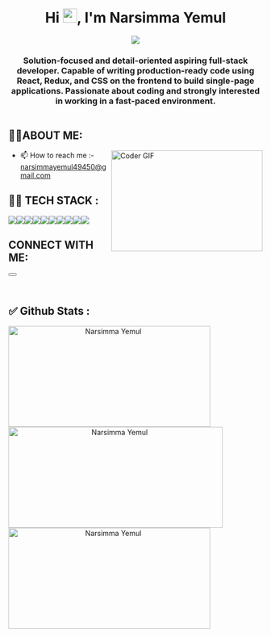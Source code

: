 <h1 align="center">Hi <img src="https://media.giphy.com/media/hvRJCLFzcasrR4ia7z/giphy.gif" width="28">, I'm Narsimma Yemul</h1>
<p align="center">
  <img src="https://readme-typing-svg.herokuapp.com/?lines=MERN+Stack+Developer&color=F77F18&center=true&width=500&height=40"/>
</p>

<h3 align="center">Solution-focused and detail-oriented aspiring full-stack developer. Capable of writing production-ready code using React, Redux, and CSS on the frontend to build single-page applications. Passionate about coding and strongly interested in working in a fast-paced environment.</h3>

<p align="left"> <img src="https://komarev.com/ghpvc/?username={}  &label=Profile%20views&color=red&style=for-the-badge" alt="" /> </p>

## 👨‍💻ABOUT ME: 
<img align="right" alt="Coder GIF" height=200 width=300 src="https://cdn.dribbble.com/users/14374/screenshots/3153764/media/08149640c0762f4fe83af0e15378d5bc.gif" />


<!--- - 💬 Ask me about Web Development --->

- 📫 How to reach me :-  narsimmayemul49450@gmail.com

<!--- - 📄 Know about my experiences &nbsp; <a href="https://drive.google.com/file/d/1V6YjI9ekR3lIPcNDnVtJZhJCa14Nfmer/view?usp=sharing" target="blank"><img align="center" src="https://img.shields.io/badge/-Resume-orange?style=for-the-badge" alt="" /></a> --->

## 👨‍💻 TECH STACK :

<div align="center" style="display: flex; flex-wrap: wrap;">
<img src="https://img.shields.io/badge/react-%2320232a.svg?style=for-the-badge&logo=react&logoColor=%2361DAFB" />
<img src="https://img.shields.io/badge/React_Router-CA4245?style=for-the-badge&logo=react-router&logoColor=white" />
<img src="https://img.shields.io/badge/redux-%23593d88.svg?style=for-the-badge&logo=redux&logoColor=white" />
<img src="https://img.shields.io/badge/HTML5-E34F26?style=for-the-badge&logo=html5&logoColor=white" />
<img src="https://img.shields.io/badge/CSS3-1572B6?style=for-the-badge&logo=css3&logoColor=white" />
<img src="https://img.shields.io/badge/JavaScript-323330?style=for-the-badge&logo=javascript&logoColor=F7DF1E" />
<img src="https://img.shields.io/badge/java-%23ED8B00.svg?style=for-the-badge&logo=java&logoColor=white" />
<img src="https://img.shields.io/badge/npm-CB3837?style=for-the-badge&logo=npm&logoColor=white" />
<img src="https://img.shields.io/badge/GitHub-100000?style=for-the-badge&logo=github&logoColor=white" />
<img src="https://img.shields.io/badge/GIT-E44C30?style=for-the-badge&logo=git&logoColor=white" />
</div>


## CONNECT WITH ME:

<p>
<button><a href="https://65746bdcce777565cedb55f9--verdant-chimera-94ff1a.netlify.app/" target="https://65746bdcce777565cedb55f9--verdant-chimera-94ff1a.netlify.app/"></a></button>
</p>


<p align="left">
<a href="https://www.linkedin.com/in/narsimma-yemul-7653781b5/" target="https://www.linkedin.com/in/narsimma-yemul-7653781b5/"><img align="center" src="https://img.shields.io/badge/-LinkedIn-0e76a8?style=for-the-badge&logo=Linkedin&logoColor=white" alt="" /></a>
</p>

<p align="left">
<a href="https://www.linkedin.com/in/narsimma-yemul-7653781b5/" target="https://www.linkedin.com/in/narsimma-yemul-7653781b5/"><img align="center" src="https://img.shields.io/badge/-LinkedIn-0e76a8?style=for-the-badge&logo=Linkedin&logoColor=white" alt="" /></a>
</p>

## ✅ Github Stats :

<div align="center" style="display: flex; flex-wrap: wrap;">

<img width="400px" height="200px" align="center" src="https://github-readme-stats.vercel.app/api?username=Narsimmayemul&theme=neon&border_radius=2.7&show_icons=true" alt="Narsimma Yemul" />
  
<img width="425px" height="200px" align="center" src="https://github-readme-streak-stats.herokuapp.com/?user=Narsimmayemul&theme=neon&border_radius=2.7&date_format=M%20j%5B%2C%20Y%5D" alt="Narsimma Yemul" />
  
<img width="400px" height="200px" align="center" src="https://github-readme-stats.vercel.app/api/top-langs/?username=Narsimmayemul&theme=neon&border_radius=2.7" alt="Narsimma Yemul" />
  
</div>


<!---- 👋 Hi, I’m @Narsimmayemul
- 👀 I’m interested in ...
- 🌱 I’m currently learning ...
- 💞 I’m looking to collaborate on ...
- 📫 How to reach me ... --->


<!---
Narsimmayemul/Narsimmayemul is a ✨ special ✨ repository because its `README.md` (this file) appears on your GitHub profile.
You can click the Preview link to take a look at your changes.
--->
